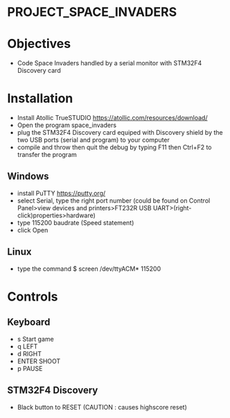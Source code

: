 
# PROJECT_SPACE_INVADERS

# Objectives

* Code Space Invaders handled by a serial monitor with STM32F4 Discovery card

# Installation
* Install Atollic TrueSTUDIO https://atollic.com/resources/download/
* Open the program space_invaders
* plug the STM32F4 Discovery card equiped with Discovery shield by the two USB ports (serial and program) to your computer
* compile and throw then quit the debug by typing F11 then Ctrl+F2 to transfer the program

 ## Windows
* install PuTTY https://putty.org/
* select Serial, type the right port number (could be found on Control Panel>view devices and printers>FT232R USB UART>(right-click)properties>hardware)
* type 115200 baudrate (Speed statement)
* click Open

## Linux
* type the command $ screen /dev/ttyACM* 115200

# Controls

## Keyboard
* s         Start game
* q         LEFT
* d         RIGHT
* ENTER     SHOOT
* p         PAUSE

## STM32F4 Discovery
* Black button to RESET (CAUTION : causes highscore reset)